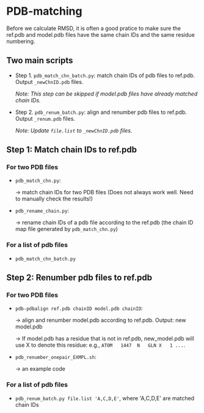 # PDB-matching


Before we calculate RMSD, it is often a good pratice to make sure the ref.pdb
and model.pdb files have the same chain IDs and the same residue numbering.

## Two main scripts
- Step 1. `pdb_match_chn_batch.py`: match chain IDs of pdb files to ref.pdb.
  Output `_newChnID.pdb` files.

  *Note: This step can be skipped if model.pdb files have already matched chain IDs.*

- Step 2. `pdb_renum_batch.py`: align and renumber pdb files to ref.pdb. Output
  `_renum.pdb` files.

  *Note: Update `file.list` to `_newChnID.pdb` files.*

## Step 1: Match chain IDs to ref.pdb

### For two PDB files
- `pdb_match_chn.py`:

    -> match chain IDs for two PDB files (Does not always work well. Need to
    manually check the results!)
    
- `pdb_rename_chain.py`:

    -> rename chain IDs of a pdb file according to the ref.pdb (the chain ID map file generated by `pdb_match_chn.py`)

### For a list of pdb files
- `pdb_match_chn_batch.py`


## Step 2: Renumber pdb files to ref.pdb

### For two PDB files
- `pdb-pdbalign ref.pdb chainID model.pdb chainID`:  

    -> align and renumber model.pdb according to ref.pdb. Output: new model.pdb
    
    -> If model.pdb has a residue that is not in ref.pdb, new_model.pdb will use X to denote this residue: e.g., `ATOM   1447  N   GLN X   1 ...`.
- `pdb_renumber_onepair_EXMPL.sh`:  

    -> an example code

### For a list of pdb files
- `pdb_renum_batch.py file.list 'A,C,D,E'`, where 'A,C,D,E' are matched chain IDs

